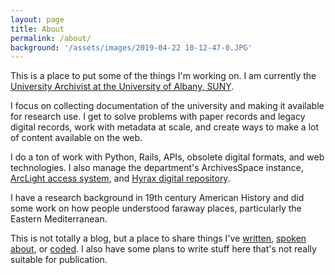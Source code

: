 ```yaml
---
layout: page
title: About
permalink: /about/
background: '/assets/images/2019-04-22 10-12-47-0.JPG'
---
```


This is a place to put some of the things I'm working on. I am currently the [University Archivist at the University of Albany, SUNY](https://library.albany.edu/archive/).

I focus on collecting documentation of the university and making it available for research use. I get to solve problems with paper records and legacy digital records, work with metadata at scale, and create ways to make a lot of content available on the web.

I do a ton of work with Python, Rails, APIs, obsolete digital formats, and web technologies. I also manage the department's ArchivesSpace instance, [ArcLight access system](https://archives.albany.edu/description/), and [Hyrax digital repository](https://archives.albany.edu/catalog).

I have a research background in 19th century American History and did some work on how people understood faraway places, particularly the Eastern Mediterranean.

This is not totally a blog, but a place to share things I've [written](/writing), [spoken about](/presentations), or [coded](/code). I also have some plans to write stuff here that's not really suitable for publication.

